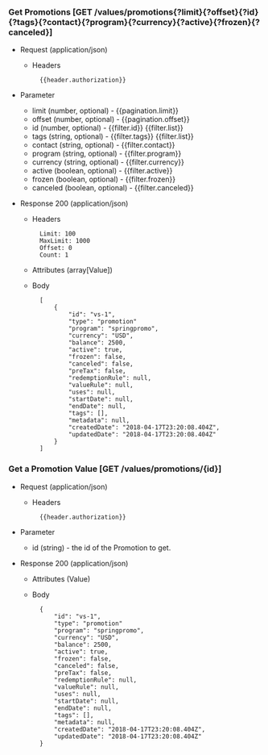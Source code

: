### Get Promotions [GET /values/promotions{?limit}{?offset}{?id}{?tags}{?contact}{?program}{?currency}{?active}{?frozen}{?canceled}]

+ Request (application/json)
    + Headers
    
            {{header.authorization}}
        
+ Parameter
    + limit (number, optional) - {{pagination.limit}}
    + offset (number, optional) - {{pagination.offset}}
    + id (number, optional) - {{filter.id}}  {{filter.list}}
    + tags (string, optional) - {{filter.tags}}  {{filter.list}}
    + contact (string, optional) - {{filter.contact}}
    + program (string, optional) - {{filter.program}}
    + currency (string, optional) - {{filter.currency}}
    + active (boolean, optional) - {{filter.active}}
    + frozen (boolean, optional) - {{filter.frozen}}
    + canceled (boolean, optional) - {{filter.canceled}}
    
+ Response 200 (application/json)
    + Headers
        
            Limit: 100
            MaxLimit: 1000
            Offset: 0
            Count: 1
        
    + Attributes (array[Value])

    + Body

            [
                {
                    "id": "vs-1",
                    "type": "promotion"
                    "program": "springpromo",
                    "currency": "USD",
                    "balance": 2500,
                    "active": true,
                    "frozen": false, 
                    "canceled": false,
                    "preTax": false,
                    "redemptionRule": null,
                    "valueRule": null,
                    "uses": null,
                    "startDate": null,
                    "endDate": null,
                    "tags": [],
                    "metadata": null,
                    "createdDate": "2018-04-17T23:20:08.404Z",
                    "updatedDate": "2018-04-17T23:20:08.404Z"
                }
            ]

### Get a Promotion Value [GET /values/promotions/{id}]

+ Request (application/json)
    + Headers
    
            {{header.authorization}}

+ Parameter
    + id (string) - the id of the Promotion to get.

+ Response 200 (application/json)
    + Attributes (Value)

    + Body

            {
                "id": "vs-1",
                "type": "promotion"
                "program": "springpromo",
                "currency": "USD",
                "balance": 2500,
                "active": true,
                "frozen": false,
                "canceled": false,
                "preTax": false,
                "redemptionRule": null,
                "valueRule": null,
                "uses": null,
                "startDate": null,
                "endDate": null,
                "tags": [],
                "metadata": null,
                "createdDate": "2018-04-17T23:20:08.404Z",
                "updatedDate": "2018-04-17T23:20:08.404Z"
            }
